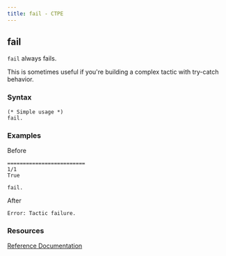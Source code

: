 ```yaml
---
title: fail - CTPE
---
```


## fail

`fail` always fails.

This is sometimes useful if you're building a complex tactic with try-catch behavior.

### Syntax

```coq
(* Simple usage *)
fail.
```

### Examples

Before
```coq
=========================
1/1
True
```

```coq
fail.
```

After
```coq
Error: Tactic failure.
```

### Resources

[Reference Documentation](https://coq.inria.fr/doc/master/refman/proof-engine/ltac.html#coq:tacn.fail)
